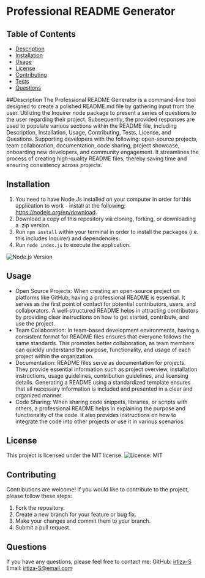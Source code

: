 # Professional README Generator


  ## Table of Contents
  - [Description](#description)
  - [Installation](#installation)
  - [Usage](#usage)
  - [License](#license)
  - [Contributing](#contributing)
  - [Tests](#tests)
  - [Questions](#questions)


  ##Description
  The Professional README Generator is a command-line tool designed to create a polished README.md file by gathering input from the user. Utilizing the Inquirer node package to present a series of questions to the user regarding their project. Subsequently, the provided responses are used to populate various sections within the README file, including Description, Installation, Usage, Contributing, Tests, License, and Questions. Supporting developers with the following: open-source projects, team collaboration, documentation, code sharing, project showcase, onboarding new developers, and community engagement. It streamlines the process of creating high-quality README files, thereby saving time and ensuring consistency across projects.

  ## Installation
  1. You need to have Node.Js installed on your computer in order for this application to work - install at the following: https://nodejs.org/en/download.
  2. Download a copy of this repository via cloning, forking, or downloading a .zip version.
  3. Run `npm install` within your terminal in order to install the packages (i.e. this includes Inquirer) and dependencies.
  4. Run `node index.js` to execute the application.
 
  ![Node.js Version](https://img.shields.io/node/v/professional-readme-generator)

  ## Usage
  - Open Source Projects: When creating an open-source project on platforms like GitHub, having a professional README is essential. It serves as the first point of contact for potential contributors, users, and collaborators. A well-structured README helps in attracting contributors by providing clear instructions on how to get started, contribute, and use the project.
  - Team Collaboration: In team-based development environments, having a consistent format for README files ensures that everyone follows the same standards. This promotes better collaboration, as team members can quickly understand the purpose, functionality, and usage of each project within the organization.
  - Documentation: README files serve as documentation for projects. They provide essential information such as project overview, installation instructions, usage guidelines, contribution guidelines, and licensing details. Generating a README using a standardized template ensures that all necessary information is included and presented in a clear and organized manner.
  - Code Sharing: When sharing code snippets, libraries, or scripts with others, a professional README helps in explaining the purpose and functionality of the code. It also provides instructions on how to integrate the code into other projects or use it in various scenarios.
  
  ## License
  This project is licensed under the MIT license.
  ![License: MIT](https://img.shields.io/badge/License-MIT-yellow.svg)

  
  ## Contributing
  Contributions are welcome! If you would like to contribute to the project, please follow these steps:
  1. Fork the repository.
  2. Create a new branch for your feature or bug fix.
  3. Make your changes and commit them to your branch.
  4. Submit a pull request.
  
  ## Questions
  If you have any questions, please feel free to contact me:
  GitHub: [irtiza-S](https://github.com/irtiza-S)
  Email: irtiza-S@email.com
  
